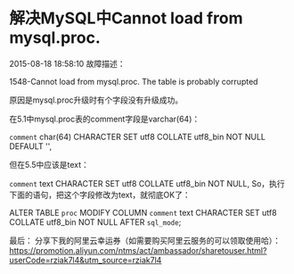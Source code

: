 # 解决MySQL中Cannot load from mysql.proc.


2015-08-18 18:58:10
故障描述：

1548-Cannot load from mysql.proc. The table is probably corrupted


原因是mysql.proc升级时有个字段没有升级成功。

在5.1中mysql.proc表的comment字段是varchar(64)：

  `comment` char(64) CHARACTER SET utf8 COLLATE utf8_bin NOT NULL DEFAULT '',

但在5.5中应该是text：

 `comment` text CHARACTER SET utf8 COLLATE utf8_bin NOT NULL,   So，执行下面的语句，把这个字段修改为text，就彻底OK了： 

ALTER TABLE `proc`
MODIFY COLUMN `comment`  text CHARACTER SET utf8 COLLATE utf8_bin NOT NULL AFTER `sql_mode`;


最后：
分享下我的阿里云幸运券（如需要购买阿里云服务的可以领取使用哈）：https://promotion.aliyun.com/ntms/act/ambassador/sharetouser.html?userCode=rziak7l4&utm_source=rziak7l4





